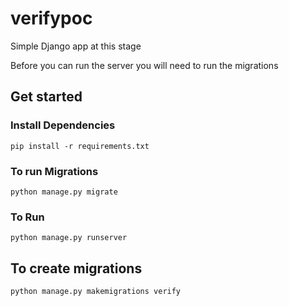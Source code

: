 # verifypoc
Simple Django app at this stage

Before you can run the server you will 
need to run the migrations

## Get started
### Install Dependencies
```shell script
pip install -r requirements.txt
```

### To run Migrations
```shell script
python manage.py migrate
```

### To Run
```
python manage.py runserver
```

## To create migrations
```
python manage.py makemigrations verify
```
